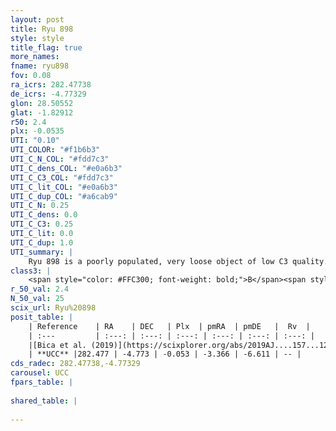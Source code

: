 ```yaml
---
layout: post
title: Ryu 898
style: style
title_flag: true
more_names: 
fname: ryu898
fov: 0.08
ra_icrs: 282.47738
de_icrs: -4.77329
glon: 28.50552
glat: -1.82912
r50: 2.4
plx: -0.0535
UTI: "0.10"
UTI_COLOR: "#f1b6b3"
UTI_C_N_COL: "#fdd7c3"
UTI_C_dens_COL: "#e0a6b3"
UTI_C_C3_COL: "#fdd7c3"
UTI_C_lit_COL: "#e0a6b3"
UTI_C_dup_COL: "#a6cab9"
UTI_C_N: 0.25
UTI_C_dens: 0.0
UTI_C_C3: 0.25
UTI_C_lit: 0.0
UTI_C_dup: 1.0
UTI_summary: |
    Ryu 898 is a poorly populated, very loose object of low C3 quality. It is rarely studied in the literature, with no articles listed in the last 6 years.
class3: |
    <span style="color: #FFC300; font-weight: bold;">B</span><span style="color: purple; font-weight: bold;">D</span>
r_50_val: 2.4
N_50_val: 25
scix_url: Ryu%20898
posit_table: |
    | Reference    | RA    | DEC   | Plx  | pmRA  | pmDE   |  Rv  |
    | :---         | :---: | :---: | :---: | :---: | :---: | :---: |
    |[Bica et al. (2019)](https://scixplorer.org/abs/2019AJ....157...12B) | 282.496 | -4.77 | -- | -- | -- | -- |
    | **UCC** |282.477 | -4.773 | -0.053 | -3.366 | -6.611 | -- | 
cds_radec: 282.47738,-4.77329
carousel: UCC
fpars_table: |
    
shared_table: |
    
---
```

